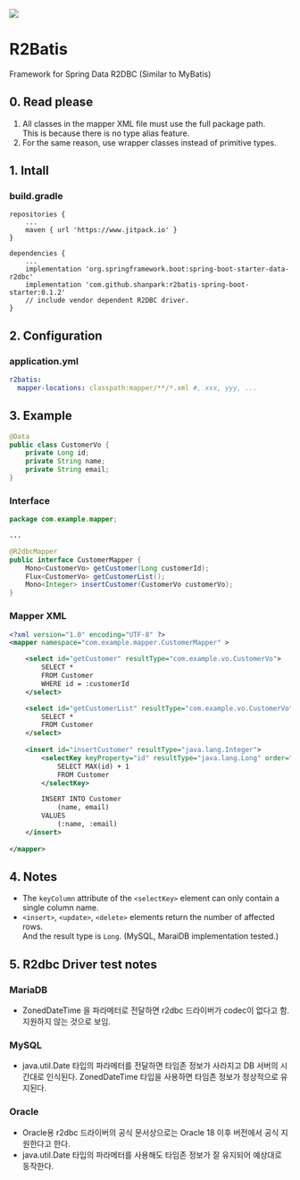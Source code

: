 [![](https://www.jitpack.io/v/shanpark/r2batis-spring-boot-starter.svg)](https://www.jitpack.io/#shanpark/r2batis-spring-boot-starter)

# R2Batis

Framework for Spring Data R2DBC (Similar to MyBatis)

## 0. Read please

1. All classes in the mapper XML file must use the full package path.    
   This is because there is no type alias feature.
2. For the same reason, use wrapper classes instead of primitive types.

## 1. Intall

### build.gradle
```
repositories {
    ...
    maven { url 'https://www.jitpack.io' }
}
```

```
dependencies {
    ...
    implementation 'org.springframework.boot:spring-boot-starter-data-r2dbc'
    implementation 'com.github.shanpark:r2batis-spring-boot-starter:0.1.2'
    // include vendor dependent R2DBC driver.
}
```

## 2. Configuration

### application.yml

```yaml
r2batis:
  mapper-locations: classpath:mapper/**/*.xml #, xxx, yyy, ...
```

## 3. Example


```java
@Data
public class CustomerVo {
    private Long id;
    private String name;
    private String email;
}
```

### Interface

```java
package com.example.mapper;

...

@R2dbcMapper
public interface CustomerMapper {
    Mono<CustomerVo> getCustomer(Long customerId);
    Flux<CustomerVo> getCustomerList();
    Mono<Integer> insertCustomer(CustomerVo customerVo);
}
```

### Mapper XML

```xml
<?xml version="1.0" encoding="UTF-8" ?>
<mapper namespace="com.example.mapper.CustomerMapper" >

    <select id="getCustomer" resultType="com.example.vo.CustomerVo">
        SELECT *
        FROM Customer
        WHERE id = :customerId
    </select>

    <select id="getCustomerList" resultType="com.example.vo.CustomerVo">
        SELECT *
        FROM Customer
    </select>
    
    <insert id="insertCustomer" resultType="java.lang.Integer">
        <selectKey keyProperty="id" resultType="java.lang.Long" order="BEFORE">
            SELECT MAX(id) + 1
            FROM Customer
        </selectKey>

        INSERT INTO Customer
            (name, email)
        VALUES
            (:name, :email)
    </insert>
    
</mapper>
```

## 4. Notes

- The `keyColumn` attribute of the `<selectKey>` element can only contain a single column name.
- `<insert>`, `<update>`, `<delete>` elements return the number of affected rows.  
  And the result type is `Long`. (MySQL, MaraiDB implementation tested.)

## 5. R2dbc Driver test notes

### MariaDB

- ZonedDateTime 을 파라메터로 전달하면 r2dbc 드라이버가 codec이 없다고 함. 지원하지 않는 것으로 보임.

### MySQL

- java.util.Date 타입의 파라메터를 전달하면 타임존 정보가 사라지고 DB 서버의 시간대로 인식된다.
  ZonedDateTime 타입을 사용하면 타임존 정보가 정상적으로 유지된다.

### Oracle

- Oracle용 r2dbc 드라이버의 공식 문서상으로는 Oracle 18 이후 버전에서 공식 지원한다고 한다.
- java.util.Date 타입의 파라메터를 사용해도 타임존 정보가 잘 유지되어 예상대로 동작한다.
